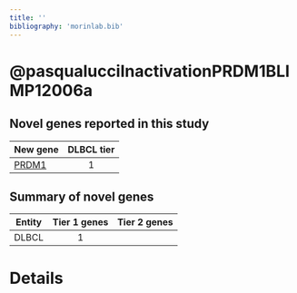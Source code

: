 ```yaml
---
title: ''
bibliography: 'morinlab.bib'
---
```


# @pasqualucciInactivationPRDM1BLIMP12006a
## Novel genes reported in this study

|New gene|DLBCL tier|
|:-|:-:|
|[PRDM1](PRDM1)|1 |

## Summary of novel genes

|Entity| Tier 1 genes| Tier 2 genes|
|:-:|:-:|:-:|
|DLBCL|1||

# Details

